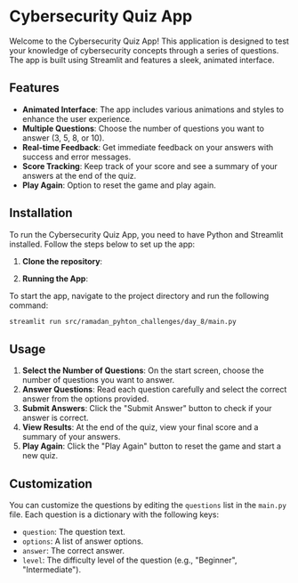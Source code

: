 # Cybersecurity Quiz App

Welcome to the Cybersecurity Quiz App! This application is designed to test your knowledge of cybersecurity concepts through a series of questions. The app is built using Streamlit and features a sleek, animated interface.

## Features

- **Animated Interface**: The app includes various animations and styles to enhance the user experience.
- **Multiple Questions**: Choose the number of questions you want to answer (3, 5, 8, or 10).
- **Real-time Feedback**: Get immediate feedback on your answers with success and error messages.
- **Score Tracking**: Keep track of your score and see a summary of your answers at the end of the quiz.
- **Play Again**: Option to reset the game and play again.

## Installation

To run the Cybersecurity Quiz App, you need to have Python and Streamlit installed. Follow the steps below to set up the app:

1. **Clone the repository**:

2. **Running the App**:

To start the app, navigate to the project directory and run the following command:
```bash
streamlit run src/ramadan_pyhton_challenges/day_8/main.py
```

## Usage

1. **Select the Number of Questions**: On the start screen, choose the number of questions you want to answer.
2. **Answer Questions**: Read each question carefully and select the correct answer from the options provided.
3. **Submit Answers**: Click the "Submit Answer" button to check if your answer is correct.
4. **View Results**: At the end of the quiz, view your final score and a summary of your answers.
5. **Play Again**: Click the "Play Again" button to reset the game and start a new quiz.

## Customization

You can customize the questions by editing the `questions` list in the `main.py` file. Each question is a dictionary with the following keys:
- `question`: The question text.
- `options`: A list of answer options.
- `answer`: The correct answer.
- `level`: The difficulty level of the question (e.g., "Beginner", "Intermediate").
 